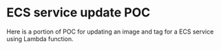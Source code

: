 # ECS service update POC

Here is a portion of POC for updating an image and tag for a ECS service using Lambda function.
